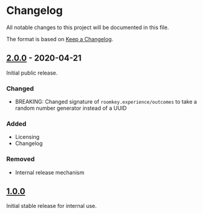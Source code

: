 # Changelog
All notable changes to this project will be documented in this file.

The format is based on [Keep a Changelog](https://keepachangelog.com/en/1.0.0/).

## [2.0.0] - 2020-04-21

Initial public release.

### Changed

- BREAKING: Changed signature of `roomkey.experience/outcomes` to take
  a random number generator instead of a UUID

### Added

- Licensing
- Changelog

### Removed

- Internal release mechanism

## [1.0.0]

Initial stable release for internal use.

[2.0.0]: https://github.com/lverns/experience/compare/v1.0.0...v2.0.0
[1.0.0]: https://github.com/lverns/experience/releases/tag/v1.0.0
